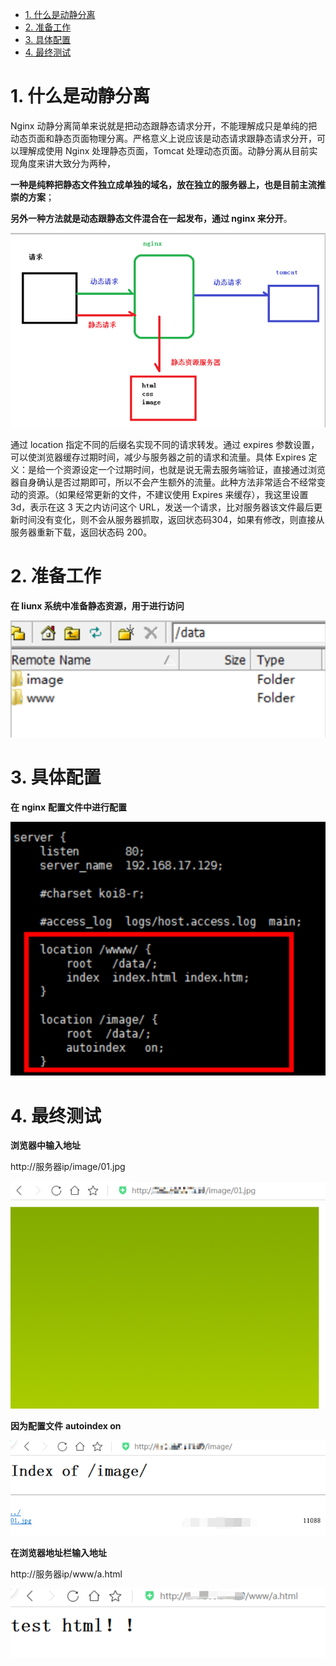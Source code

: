 - [1. 什么是动静分离](#1-什么是动静分离)
- [2. 准备工作](#2-准备工作)
- [3. 具体配置](#3-具体配置)
- [4. 最终测试](#4-最终测试)

# 1. 什么是动静分离

Nginx 动静分离简单来说就是把动态跟静态请求分开，不能理解成只是单纯的把动态页面和静态页面物理分离。严格意义上说应该是动态请求跟静态请求分开，可以理解成使用 Nginx 处理静态页面，Tomcat 处理动态页面。动静分离从目前实现角度来讲大致分为两种，

**一种是纯粹把静态文件独立成单独的域名，放在独立的服务器上，也是目前主流推崇的方案**；

**另外一种方法就是动态跟静态文件混合在一起发布，通过 nginx 来分开**。

![](./images/20200521204548.png)

通过 location 指定不同的后缀名实现不同的请求转发。通过 expires 参数设置，可以使浏览器缓存过期时间，减少与服务器之前的请求和流量。具体 Expires 定义：是给一个资源设定一个过期时间，也就是说无需去服务端验证，直接通过浏览器自身确认是否过期即可，所以不会产生额外的流量。此种方法非常适合不经常变动的资源。（如果经常更新的文件，不建议使用 Expires 来缓存），我这里设置 3d，表示在这 3 天之内访问这个 URL，发送一个请求，比对服务器该文件最后更新时间没有变化，则不会从服务器抓取，返回状态码304，如果有修改，则直接从服务器重新下载，返回状态码 200。

# 2. 准备工作

**在 liunx 系统中准备静态资源，用于进行访问**

![](./images/20200521204736.png)

# 3. 具体配置

**在** **nginx** **配置文件中进行配置**

![](./images/20200521204831.png)

# 4. 最终测试

**浏览器中输入地址** 

http://服务器ip/image/01.jpg

![](./images/20200521205251.png)

**因为配置文件** **autoindex on**

![](./images/20200521205456.png)

**在浏览器地址栏输入地址**

http://服务器ip/www/a.html

![](./images/20200521205633.png)